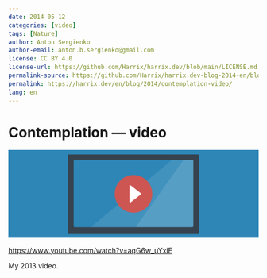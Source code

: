 ```yaml
---
date: 2014-05-12
categories: [video]
tags: [Nature]
author: Anton Sergienko
author-email: anton.b.sergienko@gmail.com
license: CC BY 4.0
license-url: https://github.com/Harrix/harrix.dev/blob/main/LICENSE.md
permalink-source: https://github.com/Harrix/harrix.dev-blog-2014-en/blob/main/contemplation-video/contemplation-video.md
permalink: https://harrix.dev/en/blog/2014/contemplation-video/
lang: en
---
```


# Contemplation — video

![Featured image](featured-image.svg)

<https://www.youtube.com/watch?v=aqG6w_uYxiE>

My 2013 video.
